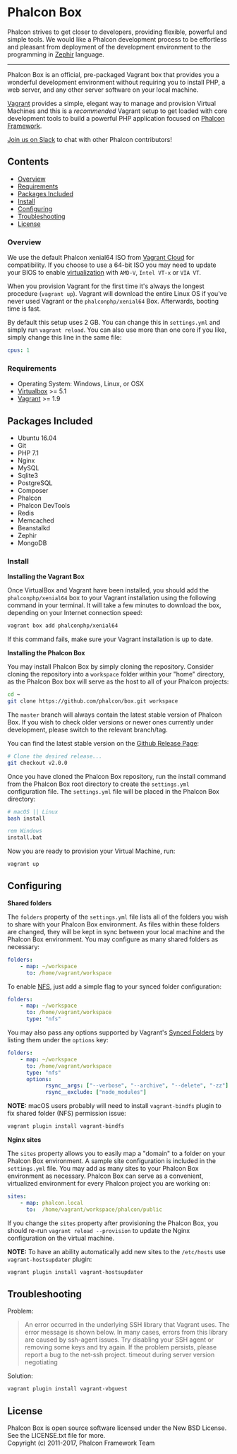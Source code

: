 # Phalcon Box

Phalcon strives to get closer to developers, providing flexible, powerful and simple tools.
We would like a Phalcon development process to be effortless and pleasant from deployment of the development environment
to the programming in [Zephir](https://github.com/phalcon/zephir) language.

----------

Phalcon Box is an official, pre-packaged Vagrant box that provides you a wonderful development environment without
requiring you to install PHP, a web server, and any other server software on your local machine.

[Vagrant](http://vagrantup.com/) provides a simple, elegant way to manage and provision Virtual Machines and this is a
_recommended_ Vagrant setup to get loaded with core development tools to build a powerful PHP application focused on
[Phalcon Framework](https://phalconphp.com/).

[Join us on Slack](https://slack.phalconphp.com/) to chat with other Phalcon contributors!

## Contents

- [Overview](#overview)
- [Requirements](#requirements)
- [Packages Included](#packages-included)
- [Install](#install)
- [Configuring](#configuring)
- [Troubleshooting](#troubleshooting)
- [License](#license)

### Overview

We use the default Phalcon xenial64 ISO from [Vagrant Cloud](https://atlas.hashicorp.com/phalconphp/boxes/xenial64/)
for compatibility. If you choose to use a 64-bit ISO you may need to update your BIOS to enable
[virtualization](https://en.wikipedia.org/wiki/X86_virtualization) with `AMD-V`, `Intel VT-x` or `VIA VT`.

When you provision Vagrant for the first time it's always the longest procedure (`vagrant up`). Vagrant will download
the entire Linux OS if you've never used Vagrant or the `phalconphp/xenial64` Box. Afterwards, booting time is fast.

By default this setup uses 2 GB. You can change this in `settings.yml` and simply run `vagrant reload`.
You can also use more than one core if you like, simply change this line in the same file:

```yaml
cpus: 1
```

### Requirements

* Operating System: Windows, Linux, or OSX
* [Virtualbox](https://www.virtualbox.org/wiki/Downloads) >= 5.1
* [Vagrant](https://www.vagrantup.com/downloads.html) >= 1.9

## Packages Included

* Ubuntu 16.04
* Git
* PHP 7.1
* Nginx
* MySQL
* Sqlite3
* PostgreSQL
* Composer
* Phalcon
* Phalcon DevTools
* Redis
* Memcached
* Beanstalkd
* Zephir
* MongoDB

### Install

**Installing the Vagrant Box**

Once VirtualBox and Vagrant have been installed, you should add the `phalconphp/xenial64` box to your Vagrant
installation using the following command in your terminal. It will take a few minutes to download the box, depending
on your Internet connection speed:

```bash
vagrant box add phalconphp/xenial64
```

If this command fails, make sure your Vagrant installation is up to date.

**Installing the Phalcon Box**

You may install Phalcon Box by simply cloning the repository. Consider cloning the repository into a `workspace`
folder within your "home" directory, as the Phalcon Box box will serve as the host to all of your Phalcon projects:

```bash
cd ~
git clone https://github.com/phalcon/box.git workspace
```

The `master` branch will always contain the latest stable version of Phalcon Box. If you wish to check older versions
or newer ones currently under development, please switch to the relevant branch/tag.

You can find the latest stable version on the [Github Release Page](https://github.com/phalcon/box/releases):

```bash
# Clone the desired release...
git checkout v2.0.0
```

Once you have cloned the Phalcon Box repository, run the install command from the Phalcon Box root directory to
create the `settings.yml` configuration file. The `settings.yml` file will be placed in the Phalcon Box directory:

```bash
# macOS || Linux
bash install
```

```cmd
rem Windows
install.bat
```

Now you are ready to provision your Virtual Machine, run:

```bash
vagrant up
```

## Configuring

**Shared folders**

The `folders` property of the `settings.yml` file lists all of the folders you wish to share with your
Phalcon Box environment. As files within these folders are changed, they will be kept in sync between your local
machine and the Phalcon Box environment. You may configure as many shared folders as necessary:

```yaml
folders:
    - map: ~/workspace
      to: /home/vagrant/workspace
```

To enable [NFS](https://www.vagrantup.com/docs/synced-folders/nfs.html), just add a simple flag to your synced folder
configuration:

```yaml
folders:
    - map: ~/workspace
      to: /home/vagrant/workspace
      type: "nfs"
```

You may also pass any options supported by Vagrant's
[Synced Folders](https://www.vagrantup.com/docs/synced-folders/basic_usage.html) by listing them under the `options` key:

```yaml
folders:
    - map: ~/workspace
      to: /home/vagrant/workspace
      type: "nfs"
      options:
            rsync__args: ["--verbose", "--archive", "--delete", "-zz"]
            rsync__exclude: ["node_modules"]
```

**NOTE:** macOS users probably will need to install `vagrant-bindfs` plugin to fix shared folder (NFS) permission issue:

```bash
vagrant plugin install vagrant-bindfs
```

**Nginx sites**

The `sites` property allows you to easily map a "domain" to a folder on your Phalcon Box environment. A sample site
configuration is included in the `settings.yml` file. You may add as many sites to your Phalcon Box environment as
necessary. Phalcon Box can serve as a convenient, virtualized environment for every Phalcon project you are working on:

```yaml
sites:
    - map: phalcon.local
      to:  /home/vagrant/workspace/phalcon/public
```

If you change the `sites` property after provisioning the Phalcon Box, you should re-run `vagrant reload --provision`
to update the Nginx configuration on the virtual machine.

**NOTE:** To have an ability automatically add new sites to the `/etc/hosts` use `vagrant-hostsupdater` plugin:

```bash
vagrant plugin install vagrant-hostsupdater
```

## Troubleshooting

Problem:

> An error occurred in the underlying SSH library that Vagrant uses.
  The error message is shown below. In many cases, errors from this
  library are caused by ssh-agent issues. Try disabling your SSH
  agent or removing some keys and try again.
  If the problem persists, please report a bug to the net-ssh project.
  timeout during server version negotiating

Solution:

```bash
vagrant plugin install vagrant-vbguest
```

## License

Phalcon Box is open source software licensed under the New BSD License.
See the LICENSE.txt file for more. <br>
Copyright (c) 2011-2017, Phalcon Framework Team
